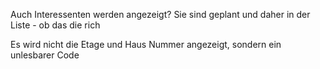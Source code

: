 Auch Interessenten werden angezeigt? Sie sind geplant und daher in der Liste - ob das die rich

Es wird nicht die Etage und Haus Nummer angezeigt, sondern ein unlesbarer Code